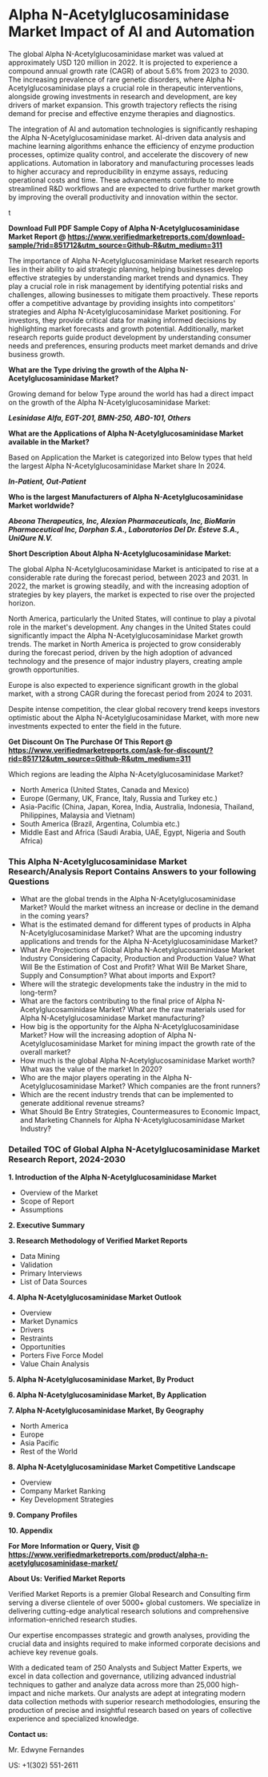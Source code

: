 <meta name="title" content="Global Alpha N-Acetylglucosaminidase Market Impact of AI and Automation"><meta name="description" content="The global Alpha N-Acetylglucosaminidase market was valued at approximately USD 120 million in 2022. It is projected to experience a compound annual growth rate (CAGR)"><meta name="title" content="Alpha N-Acetylglucosaminidase Market Size, Share, Scope, Trends, Growth, Opportunities, Analysis, Forecast"><h1>Alpha N-Acetylglucosaminidase Market Impact of AI and Automation</h1><p>The global Alpha N-Acetylglucosaminidase market was valued at approximately USD 120 million in 2022. It is projected to experience a compound annual growth rate (CAGR) of about 5.6% from 2023 to 2030. The increasing prevalence of rare genetic disorders, where Alpha N-Acetylglucosaminidase plays a crucial role in therapeutic interventions, alongside growing investments in research and development, are key drivers of market expansion. This growth trajectory reflects the rising demand for precise and effective enzyme therapies and diagnostics.</p><p>The integration of AI and automation technologies is significantly reshaping the Alpha N-Acetylglucosaminidase market. AI-driven data analysis and machine learning algorithms enhance the efficiency of enzyme production processes, optimize quality control, and accelerate the discovery of new applications. Automation in laboratory and manufacturing processes leads to higher accuracy and reproducibility in enzyme assays, reducing operational costs and time. These advancements contribute to more streamlined R&D workflows and are expected to drive further market growth by improving the overall productivity and innovation within the sector.</p>t</p><p id="" class=""><strong>Download Full PDF Sample Copy of Alpha N-Acetylglucosaminidase Market Report @ <a href="https://www.verifiedmarketreports.com/download-sample/?rid=851712&utm_source=Github-R&utm_medium=311" target="_blank">https://www.verifiedmarketreports.com/download-sample/?rid=851712&utm_source=Github-R&utm_medium=311</a></strong></p><p>The importance of&nbsp;Alpha N-Acetylglucosaminidase Market research reports lies in their ability to aid strategic planning, helping businesses develop effective strategies by understanding market trends and dynamics. They play a crucial role in risk management by identifying potential risks and challenges, allowing businesses to mitigate them proactively. These reports offer a competitive advantage by providing insights into competitors' strategies and Alpha N-Acetylglucosaminidase Market positioning. For investors, they provide critical data for making informed decisions by highlighting market forecasts and growth potential. Additionally, market research reports guide product development by understanding consumer needs and preferences, ensuring products meet market demands and drive business growth.</p><p><strong>What are the&nbsp;Type driving the growth of the Alpha N-Acetylglucosaminidase Market?</strong></p><p id="" class="">Growing demand for below Type around the world has had a direct impact on the growth of the Alpha N-Acetylglucosaminidase Market:</p><em><strong>Lesinidase Alfa, EGT-201, BMN-250, ABO-101, Others</strong></em></p><strong>What are the&nbsp;Applications&nbsp;of Alpha N-Acetylglucosaminidase Market available in the Market?</strong></p><p id="" class="">Based on Application the Market is categorized into Below types that held the largest Alpha N-Acetylglucosaminidase Market share In 2024.</p><em><strong>In-Patient, Out-Patient</strong></em></p><strong>Who is the largest Manufacturers of Alpha N-Acetylglucosaminidase Market worldwide?</strong></p><p><em><strong>Abeona Therapeutics, Inc, Alexion Pharmaceuticals, Inc, BioMarin Pharmaceutical Inc, Dorphan S.A., Laboratorios Del Dr. Esteve S.A., UniQure N.V.</strong></em></p><p id="" class=""><strong>Short Description About Alpha N-Acetylglucosaminidase Market:</strong></p><p>The global Alpha N-Acetylglucosaminidase Market is anticipated to rise at a considerable rate during the forecast period, between 2023 and 2031. In 2022, the market is growing steadily, and with the increasing adoption of strategies by key players, the market is expected to rise over the projected horizon.</p><p>North America, particularly the United States, will continue to play a pivotal role in the market's development. Any changes in the United States could significantly impact the Alpha N-Acetylglucosaminidase Market growth trends. The market in North America is projected to grow considerably during the forecast period, driven by the high adoption of advanced technology and the presence of major industry players, creating ample growth opportunities.</p><p>Europe is also expected to experience significant growth in the global market, with a strong CAGR during the forecast period from 2024 to 2031.</p><p>Despite intense competition, the clear global recovery trend keeps investors optimistic about the Alpha N-Acetylglucosaminidase Market, with more new investments expected to enter the field in the future.</p><p id="" class=""><strong>Get Discount On The Purchase Of This Report @ <a href="https://www.verifiedmarketreports.com/ask-for-discount/?rid=851712&utm_source=Github-R&utm_medium=311" target="_blank">https://www.verifiedmarketreports.com/ask-for-discount/?rid=851712&utm_source=Github-R&utm_medium=311</a></strong></p>Which regions are leading the Alpha N-Acetylglucosaminidase Market?</p><ul><li>North America (United States, Canada and Mexico)</li><li>Europe (Germany, UK, France, Italy, Russia and Turkey etc.)</li><li>Asia-Pacific (China, Japan, Korea, India, Australia, Indonesia, Thailand, Philippines, Malaysia and Vietnam)</li><li>South America (Brazil, Argentina, Columbia etc.)</li><li>Middle East and Africa (Saudi Arabia, UAE, Egypt, Nigeria and South Africa)</li></ul><h3 id="" class="">This Alpha N-Acetylglucosaminidase Market Research/Analysis Report Contains Answers to your following Questions</h3><ul><li>What are the global trends in the Alpha N-Acetylglucosaminidase Market? Would the market witness an increase or decline in the demand in the coming years?</li><li>What is the estimated demand for different types of products in Alpha N-Acetylglucosaminidase Market? What are the upcoming industry applications and trends for the Alpha N-Acetylglucosaminidase Market?</li><li>What Are Projections of Global Alpha N-Acetylglucosaminidase Market Industry Considering Capacity, Production and Production Value? What Will Be the Estimation of Cost and Profit? What Will Be Market Share, Supply and Consumption? What about imports and Export?</li><li>Where will the strategic developments take the industry in the mid to long-term?</li><li>What are the factors contributing to the final price of Alpha N-Acetylglucosaminidase Market? What are the raw materials used for Alpha N-Acetylglucosaminidase Market manufacturing?</li><li>How big is the opportunity for the Alpha N-Acetylglucosaminidase Market? How will the increasing adoption of Alpha N-Acetylglucosaminidase Market for mining impact the growth rate of the overall market?</li><li>How much is the global Alpha N-Acetylglucosaminidase Market worth? What was the value of the market In 2020?</li><li>Who are the major players operating in the Alpha N-Acetylglucosaminidase Market? Which companies are the front runners?</li><li>Which are the recent industry trends that can be implemented to generate additional revenue streams?</li><li>What Should Be Entry Strategies, Countermeasures to Economic Impact, and Marketing Channels for Alpha N-Acetylglucosaminidase Market Industry?</li></ul><h3 id="" class="">Detailed TOC of Global Alpha N-Acetylglucosaminidase Market Research Report, 2024-2030</h3><p id="" class=""><strong>1. Introduction of the Alpha N-Acetylglucosaminidase Market</strong></p><ul><li>Overview of the Market</li><li>Scope of Report</li><li>Assumptions</li></ul><p id="" class=""><strong>2. Executive Summary</strong></p><p id="" class=""><strong>3. Research Methodology of Verified Market Reports</strong></p><ul><li>Data Mining</li><li>Validation</li><li>Primary Interviews</li><li>List of Data Sources</li></ul><p id="" class=""><strong>4. Alpha N-Acetylglucosaminidase Market Outlook</strong></p><ul><li>Overview</li><li>Market Dynamics</li><li>Drivers</li><li>Restraints</li><li>Opportunities</li><li>Porters Five Force Model</li><li>Value Chain Analysis</li></ul><p id="" class=""><strong>5. Alpha N-Acetylglucosaminidase Market, By Product</strong></p><p id="" class=""><strong>6. Alpha N-Acetylglucosaminidase Market, By Application</strong></p><p id="" class=""><strong>7. Alpha N-Acetylglucosaminidase Market, By Geography</strong></p><ul><li>North America</li><li>Europe</li><li>Asia Pacific</li><li>Rest of the World</li></ul><p id="" class=""><strong>8. Alpha N-Acetylglucosaminidase Market Competitive Landscape</strong></p><ul><li>Overview</li><li>Company Market Ranking</li><li>Key Development Strategies</li></ul><p id="" class=""><strong>9. Company Profiles</strong></p><p id="" class=""><strong>10. Appendix</strong></p><p id="" class=""><strong>For More Information or Query, Visit @ <a href="https://www.verifiedmarketreports.com/product/alpha-n-acetylglucosaminidase-market/" target="_blank">https://www.verifiedmarketreports.com/product/alpha-n-acetylglucosaminidase-market/</a></strong></p><p id="" class=""><strong>About Us: Verified Market Reports</strong></p><p id="" class="">Verified Market Reports is a premier Global Research and Consulting firm serving a diverse clientele of over 5000+ global customers. We specialize in delivering cutting-edge analytical research solutions and comprehensive information-enriched research studies.</p><p id="" class="">Our expertise encompasses strategic and growth analyses, providing the crucial data and insights required to make informed corporate decisions and achieve key revenue goals.</p><p id="" class="">With a dedicated team of 250 Analysts and Subject Matter Experts, we excel in data collection and governance, utilizing advanced industrial techniques to gather and analyze data across more than 25,000 high-impact and niche markets. Our analysts are adept at integrating modern data collection methods with superior research methodologies, ensuring the production of precise and insightful research based on years of collective experience and specialized knowledge.</p><p id="" class=""><strong>Contact us:</strong></p><p id="" class="">Mr. Edwyne Fernandes</p><p id="" class="">US: +1(302) 551-2611</p>